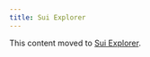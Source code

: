 ```yaml
---
title: Sui Explorer
---
```


This content moved to [Sui Explorer](https://github.com/MystenLabs/mysten-app-docs/blob/main/mysten-sui-explorer.md).